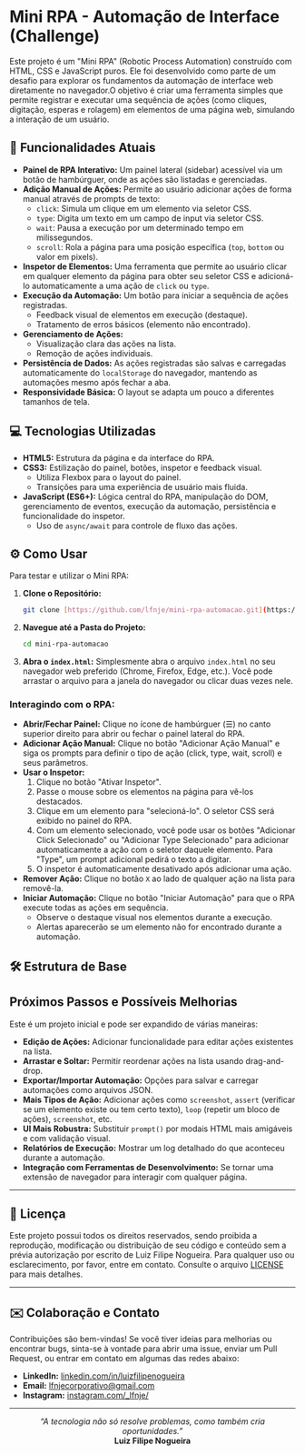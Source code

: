 # Mini RPA - Automação de Interface (Challenge)

Este projeto é um "Mini RPA" (Robotic Process Automation) construído com HTML, CSS e JavaScript puros. Ele foi desenvolvido como parte de um desafio para explorar os fundamentos da automação de interface web diretamente no navegador.O objetivo é criar uma ferramenta simples que permite registrar e executar uma sequência de ações (como cliques, digitação, esperas e rolagem) em elementos de uma página web, simulando a interação de um usuário.

## 🚀 Funcionalidades Atuais

* **Painel de RPA Interativo:** Um painel lateral (sidebar) acessível via um botão de hambúrguer, onde as ações são listadas e gerenciadas.
* **Adição Manual de Ações:** Permite ao usuário adicionar ações de forma manual através de prompts de texto:
    * `click`: Simula um clique em um elemento via seletor CSS.
    * `type`: Digita um texto em um campo de input via seletor CSS.
    * `wait`: Pausa a execução por um determinado tempo em milissegundos.
    * `scroll`: Rola a página para uma posição específica (`top`, `bottom` ou valor em pixels).
* **Inspetor de Elementos:** Uma ferramenta que permite ao usuário clicar em qualquer elemento da página para obter seu seletor CSS e adicioná-lo automaticamente a uma ação de `click` ou `type`.
* **Execução da Automação:** Um botão para iniciar a sequência de ações registradas.
    * Feedback visual de elementos em execução (destaque).
    * Tratamento de erros básicos (elemento não encontrado).
* **Gerenciamento de Ações:**
    * Visualização clara das ações na lista.
    * Remoção de ações individuais.
* **Persistência de Dados:** As ações registradas são salvas e carregadas automaticamente do `localStorage` do navegador, mantendo as automações mesmo após fechar a aba.
* **Responsividade Básica:** O layout se adapta um pouco a diferentes tamanhos de tela.

## 💻 Tecnologias Utilizadas

* **HTML5:** Estrutura da página e da interface do RPA.
* **CSS3:** Estilização do painel, botões, inspetor e feedback visual.
    * Utiliza Flexbox para o layout do painel.
    * Transições para uma experiência de usuário mais fluida.
* **JavaScript (ES6+):** Lógica central do RPA, manipulação do DOM, gerenciamento de eventos, execução da automação, persistência e funcionalidade do inspetor.
    * Uso de `async/await` para controle de fluxo das ações.

## ⚙️ Como Usar

Para testar e utilizar o Mini RPA:

1.  **Clone o Repositório:**
    ```bash
    git clone [https://github.com/lfnje/mini-rpa-automacao.git](https://github.com/lfnje/mini-rpa-automacao.git)
    ```
2.  **Navegue até a Pasta do Projeto:**
    ```bash
    cd mini-rpa-automacao
    ```
3.  **Abra o `index.html`:** Simplesmente abra o arquivo `index.html` no seu navegador web preferido (Chrome, Firefox, Edge, etc.). Você pode arrastar o arquivo para a janela do navegador ou clicar duas vezes nele.

### Interagindo com o RPA:

* **Abrir/Fechar Painel:** Clique no ícone de hambúrguer (☰) no canto superior direito para abrir ou fechar o painel lateral do RPA.
* **Adicionar Ação Manual:** Clique no botão "Adicionar Ação Manual" e siga os prompts para definir o tipo de ação (click, type, wait, scroll) e seus parâmetros.
* **Usar o Inspetor:**
    1.  Clique no botão "Ativar Inspetor".
    2.  Passe o mouse sobre os elementos na página para vê-los destacados.
    3.  Clique em um elemento para "selecioná-lo". O seletor CSS será exibido no painel do RPA.
    4.  Com um elemento selecionado, você pode usar os botões "Adicionar Click Selecionado" ou "Adicionar Type Selecionado" para adicionar automaticamente a ação com o seletor daquele elemento. Para "Type", um prompt adicional pedirá o texto a digitar.
    5.  O inspetor é automaticamente desativado após adicionar uma ação.
* **Remover Ação:** Clique no botão `X` ao lado de qualquer ação na lista para removê-la.
* **Iniciar Automação:** Clique no botão "Iniciar Automação" para que o RPA execute todas as ações em sequência.
    * Observe o destaque visual nos elementos durante a execução.
    * Alertas aparecerão se um elemento não for encontrado durante a automação.

## 🛠️ Estrutura de Base



## Próximos Passos e Possíveis Melhorias

Este é um projeto inicial e pode ser expandido de várias maneiras:

* **Edição de Ações:** Adicionar funcionalidade para editar ações existentes na lista.
* **Arrastar e Soltar:** Permitir reordenar ações na lista usando drag-and-drop.
* **Exportar/Importar Automação:** Opções para salvar e carregar automações como arquivos JSON.
* **Mais Tipos de Ação:** Adicionar ações como `screenshot`, `assert` (verificar se um elemento existe ou tem certo texto), `loop` (repetir um bloco de ações), `screenshot`, etc.
* **UI Mais Robustra:** Substituir `prompt()` por modais HTML mais amigáveis e com validação visual.
* **Relatórios de Execução:** Mostrar um log detalhado do que aconteceu durante a automação.
* **Integração com Ferramentas de Desenvolvimento:** Se tornar uma extensão de navegador para interagir com qualquer página.

---

## 📜 Licença

Este projeto possui todos os direitos reservados, sendo proibida a reprodução, modificação ou distribuição de seu código e conteúdo sem a prévia autorização por escrito de Luiz Filipe Nogueira. Para qualquer uso ou esclarecimento, por favor, entre em contato. Consulte o arquivo [LICENSE](LICENSE) para mais detalhes.

---

## ✉️ Colaboração e Contato

Contribuições são bem-vindas! Se você tiver ideias para melhorias ou encontrar bugs, sinta-se à vontade para abrir uma issue, enviar um Pull Request, ou entrar em contato em algumas das redes abaixo:

* **LinkedIn:** [linkedin.com/in/luizfilipenogueira](https://www.linkedin.com/in/luizfilipenogueira/)
* **Email:** [lfnjecorporativo@gmail.com](mailto:lfnjecorporativo@gmail.com)
* **Instagram:** [instagram.com/_lfnje/](https://www.instagram.com/_lfnje/)

---

<p align="center">
  <em>“A tecnologia não só resolve problemas, como também cria oportunidades.”</em><br>
  <strong>Luiz Filipe Nogueira</strong>
</p>
